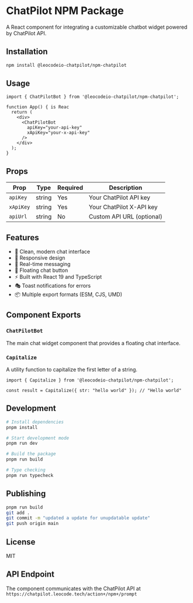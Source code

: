 
# ChatPilot NPM Package

A React component for integrating a customizable chatbot widget powered by ChatPilot API.

## Installation

```bash
npm install @leocodeio-chatpilot/npm-chatpilot
```

## Usage

```tsx
import { ChatPilotBot } from '@leocodeio-chatpilot/npm-chatpilot';

function App() { is Reac
  return (
    <div>
      <ChatPilotBot 
        apiKey="your-api-key"
        xApiKey="your-x-api-key"
      />
    </div>
  );
}
```

## Props

| Prop | Type | Required | Description |
|------|------|----------|-------------|
| `apiKey` | string | Yes | Your ChatPilot API key |
| `xApiKey` | string | Yes | Your ChatPilot X-API key |
| `apiUrl` | string | No | Custom API URL (optional) |

## Features

- 🎨 Clean, modern chat interface
- 📱 Responsive design
- 🔄 Real-time messaging
- 🎯 Floating chat button
- ⚡ Built with React 19 and TypeScript
- 🎭 Toast notifications for errors
- 📦 Multiple export formats (ESM, CJS, UMD)

## Component Exports

### `ChatPilotBot`
The main chat widget component that provides a floating chat interface.

### `Capitalize`
A utility function to capitalize the first letter of a string.

```tsx
import { Capitalize } from '@leocodeio-chatpilot/npm-chatpilot';

const result = Capitalize({ str: "hello world" }); // "Hello world"
```

## Development

```bash
# Install dependencies
pnpm install

# Start development mode
pnpm run dev

# Build the package
pnpm run build

# Type checking
pnpm run typecheck
```

## Publishing

```bash
pnpm run build
git add .
git commit -m "updated a update for unupdatable update"
git push origin main
```

## License

MIT

## API Endpoint

The component communicates with the ChatPilot API at `https://chatpilot.leocode.tech/action+/npm+/prompt`